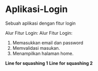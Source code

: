 # Aplikasi-Login
Sebuah aplikasi dengan fitur login

Alur Fitur Login:
Alur Fitur Login:
1. Memasukkan email dan password
2. Memvalidasi masukan.
3. Menampilkan halaman home.

**Line for squashing 1**
**Line for squashing 2**
